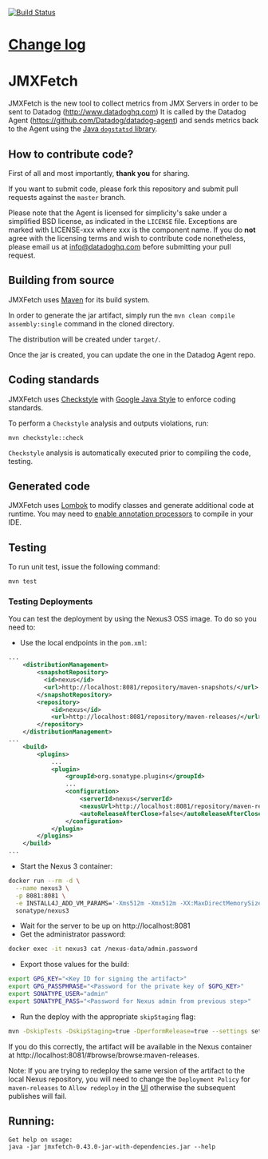 [![Build Status](https://travis-ci.com/DataDog/jmxfetch.png?branch=master)](https://travis-ci.com/DataDog/jmxfetch)

# [Change log](https://github.com/DataDog/jmxfetch/blob/master/CHANGELOG.md)

# JMXFetch

JMXFetch is the new tool to collect metrics from JMX Servers in order to be sent to Datadog (http://www.datadoghq.com)
It is called by the Datadog Agent (https://github.com/Datadog/datadog-agent) and sends metrics back to the Agent using the [Java `dogstatsd` library](https://github.com/datadog/java-dogstatsd-client).

## How to contribute code?

First of all and most importantly, **thank you** for sharing.

If you want to submit code, please fork this repository and submit pull requests against the `master` branch.

Please note that the Agent is licensed for simplicity's sake
under a simplified BSD license, as indicated in the `LICENSE` file.
Exceptions are marked with LICENSE-xxx where xxx is the component name.
If you do **not** agree with the licensing terms and wish to contribute code nonetheless,
please email us at <info@datadoghq.com> before submitting your
pull request.

## Building from source

JMXFetch uses [Maven](http://maven.apache.org) for its build system.

In order to generate the jar artifact, simply run the ```mvn clean compile assembly:single``` command in the cloned directory.

The distribution will be created under ```target/```.

Once the jar is created, you can update the one in the Datadog Agent repo.

## Coding standards

JMXFetch uses [Checkstyle](http://checkstyle.sourceforge.net/) with [Google Java Style](http://google.github.io/styleguide/javaguide.html) to enforce coding standards.

To perform a `Checkstyle` analysis and outputs violations, run:
```
mvn checkstyle::check
```

`Checkstyle` analysis is automatically executed prior to compiling the code, testing.

## Generated code

JMXFetch uses [Lombok](https://projectlombok.org/) to modify classes and generate additional code at runtime.
You may need to [enable annotation processors](https://projectlombok.org/setup/overview) to compile in your IDE.

## Testing

To run unit test, issue the following command:
```
mvn test
```

### Testing Deployments

You can test the deployment by using the Nexus3 OSS image. To do so you need to:

- Use the local endpoints in the `pom.xml`:
```xml
...
    <distributionManagement>
        <snapshotRepository>
          <id>nexus</id>
          <url>http://localhost:8081/repository/maven-snapshots/</url>
        </snapshotRepository>
        <repository>
            <id>nexus</id>
            <url>http://localhost:8081/repository/maven-releases/</url>
        </repository>
    </distributionManagement>
...
    <build>
        <plugins>
            ...
            <plugin>
                <groupId>org.sonatype.plugins</groupId>
                ...
                <configuration>
                    <serverId>nexus</serverId>
                    <nexusUrl>http://localhost:8081/repository/maven-releases/</nexusUrl>
                    <autoReleaseAfterClose>false</autoReleaseAfterClose>
                </configuration>
            </plugin>
        </plugins>
    </build>
...
```
- Start the Nexus 3 container:
```sh
docker run --rm -d \
  --name nexus3 \
  -p 8081:8081 \
  -e INSTALL4J_ADD_VM_PARAMS='-Xms512m -Xmx512m -XX:MaxDirectMemorySize=512m -Djava.util.prefs.userRoot=/nexus-data/javaprefs' \
  sonatype/nexus3
```
- Wait for the server to be up on http://localhost:8081
- Get the administrator password:
```sh
docker exec -it nexus3 cat /nexus-data/admin.password
```
- Export those values for the build:
```sh
export GPG_KEY="<Key ID for signing the artifact>"
export GPG_PASSPHRASE="<Password for the private key of $GPG_KEY>"
export SONATYPE_USER="admin"
export SONATYPE_PASS="<Password for Nexus admin from previous step>"
```
- Run the deploy with the appropriate `skipStaging` flag:
```sh
mvn -DskipTests -DskipStaging=true -DperformRelease=true --settings settings.xml clean deploy
```

If you do this correctly, the artifact will be available in the Nexus container at
http://localhost:8081/#browse/browse:maven-releases.

Note: If you are trying to redeploy the same version of the artifact to the local
Nexus repository, you will need to change the `Deployment Policy` for `maven-releases`
to `Allow redeploy` in the [UI](http://localhost:8081/#admin/repository/repositories:maven-releases)
otherwise the subsequent publishes will fail.

## Running:

```
Get help on usage:
java -jar jmxfetch-0.43.0-jar-with-dependencies.jar --help
```
